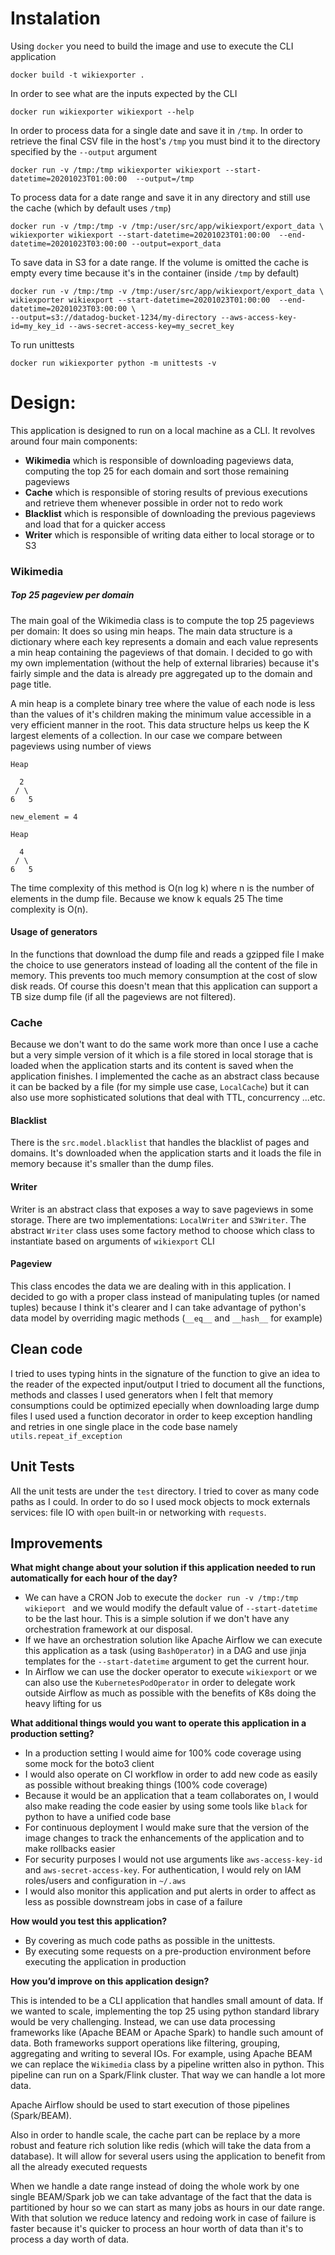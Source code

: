 # Instalation

Using `docker` you need to build the image and use to execute the CLI application

```
docker build -t wikiexporter .
```

In order to see what are the inputs expected by the CLI

```
docker run wikiexporter wikiexport --help
```

In order to process data for a single date and save it in `/tmp`.
In order to retrieve the final CSV file in the host's `/tmp` you must bind it to the directory specified by the `--output` argument

```
docker run -v /tmp:/tmp wikiexporter wikiexport --start-datetime=20201023T01:00:00  --output=/tmp
```

To process data for a date range and save it in any directory and still use the cache (which by default uses `/tmp`)

```
docker run -v /tmp:/tmp -v /tmp:/user/src/app/wikiexport/export_data \
wikiexporter wikiexport --start-datetime=20201023T01:00:00  --end-datetime=20201023T03:00:00 --output=export_data
```

To save data in S3 for a date range. If the volume is omitted the cache is empty every time because it's in the container (inside `/tmp` by default)

```
docker run -v /tmp:/tmp -v /tmp:/user/src/app/wikiexport/export_data \
wikiexporter wikiexport --start-datetime=20201023T01:00:00  --end-datetime=20201023T03:00:00 \
--output=s3://datadog-bucket-1234/my-directory --aws-access-key-id=my_key_id --aws-secret-access-key=my_secret_key
```

To run unittests

```
docker run wikiexporter python -m unittests -v
```
# Design:

This application is designed to run on a local machine as a CLI. It revolves around four main components:

* **Wikimedia** which is responsible of downloading pageviews data, computing the top 25 for each domain and sort those remaining pageviews
* **Cache** which is responsible of storing results of previous executions and retrieve them whenever possible in order not to redo work
* **Blacklist** which is responsible of downloading the previous pageviews and load that for a quicker access
* **Writer** which is responsible of writing data either to local storage or to S3


### Wikimedia


##### Top 25 pageview per domain 

The main goal of the Wikimedia class is to compute the top 25 pageviews per domain: It does so using min heaps. 
The main data structure is a dictionary where each key represents a domain and each value represents a min heap containing the pageviews of that domain.
I decided to go with my own implementation (without the help of external libraries) because it's fairly simple and the data is already pre aggregated up to the 
domain and page title. 

A min heap is a complete binary tree where the value of each node is less than the values of it's children making the minimum value accessible in a very efficient manner in the root.
This data structure helps us keep the K largest elements of a collection. In our case we compare between pageviews using number of views
```
Heap

  2
 / \
6   5

new_element = 4

Heap

  4
 / \
6   5
```

The time complexity of this method is O(n log k) where n is the number of elements in the dump file. 
Because we know k equals 25 The time complexity is O(n).


#### Usage of generators 

In the functions that download the dump file and reads a gzipped file I make the choice to use generators instead of loading all the content of the file in memory. This prevents too much memory consumption at the cost of slow disk reads.
Of course this doesn't mean that this application can support a TB size dump file (if all the pageviews are not filtered). 


### Cache

Because we don't want to do the same work more than once I use a cache but a very simple version of it which is a file stored in local storage that is loaded when the application starts and its content is saved when the application finishes.
I implemented the cache as an abstract class because it can be backed by a file (for my simple use case, `LocalCache`) but it can also use more sophisticated solutions that deal with TTL, concurrency ...etc. 


#### Blacklist

There is the `src.model.blacklist` that handles the blacklist of pages and domains. It's downloaded when the application starts and it loads the file in memory because it's smaller than the dump files.


#### Writer 

Writer is an abstract class that exposes a way to save pageviews in some storage. There are two implementations: `LocalWriter` and `S3Writer`. 
The abstract `Writer` class uses some factory method to choose which class to instantiate based on arguments of `wikiexport` CLI


#### Pageview

This class encodes the data we are dealing with in this application. I decided to go with a proper class instead of manipulating tuples (or named tuples) because I think it's clearer 
and I can take advantage of python's data model by overriding magic methods (`__eq__` and `__hash__` for example) 


## Clean code

I tried to uses typing hints in the signature of the function to give an idea to the reader of the expected input/output
I tried to document all the functions, methods and classes
I used generators when I felt that memory consumptions could be optimized epecially when downloading large dump files
I used used a function decorator in order to keep exception handling and retries in one single place in the code base namely `utils.repeat_if_exception`


## Unit Tests

All the unit tests are under the `test` directory. I tried to cover as many code paths as I could. In order to do so I used mock objects to mock 
externals services: file IO with `open` built-in or networking with `requests`.


## Improvements 


**What might change about your solution if this application needed to run automatically for each hour of the day?**

* We can have a CRON Job to execute the `docker run -v /tmp:/tmp wikieport ` and we would modify the default value of `--start-datetime` to be the last hour. This is a simple solution if we don't have any orchestration framework at our disposal.
* If we have an orchestration solution like Apache Airflow we can execute this application as a task (using `BashOperator`) in a DAG and use jinja templates for the `--start-datetime` argument to get the current hour. 
* In Airflow we can use the docker operator to execute `wikiexport` or we can also use the `KubernetesPodOperator` in order to delegate work outside Airflow as much as possible with the benefits of K8s doing the heavy lifting for us


**What additional things would you want to operate this application in a production setting?**

* In a production setting I would aime for 100% code coverage using some mock for the boto3 client
* I would also operate on CI workflow in order to add new code as easily as possible without breaking things (100% code coverage)
* Because it would be an application that a team collaborates on, I would also make reading the code easier by using some tools like `black` for python to have a unified code base
* For continuous deployment I would make sure that the version of the image changes to track the enhancements of the application and to make rollbacks easier
* For security purposes I would not use arguments like `aws-access-key-id` and `aws-secret-access-key`. For authentication, I would rely on IAM roles/users and configuration in `~/.aws` 
* I would also monitor this application and put alerts in order to affect as less as possible downstream jobs in case of a failure
  

**How would you test this application?**

* By covering as much code paths as possible in the unittests.
* By executing some requests on a pre-production environment before executing the application in production


**How you’d improve on this application design?**

This is intended to be a CLI application that handles small amount of data. If we wanted to scale, implementing the top 25 using python standard library would be very challenging. Instead, we can use 
data processing frameworks like (Apache BEAM or Apache Spark) to handle such amount of data. Both frameworks support operations like filtering, grouping, aggregating and writing to several IOs.
For example, using Apache BEAM we can replace the `Wikimedia` class by a pipeline written also in python. This pipeline can run on a Spark/Flink cluster. That way we can handle a lot more data.

Apache Airflow should be used to start execution of those pipelines (Spark/BEAM).

Also in order to handle scale, the cache part can be replace by a more robust and feature rich solution like redis (which will take the data from a database). It will allow for several users using the application to benefit from all the already executed requests

When we handle a date range instead of doing the whole work by one single BEAM/Spark job we can take advantage of the fact that the data is partitioned by hour so we can start as many jobs as hours in our date range.
With that solution we reduce latency and redoing work in case of failure is faster because it's quicker to process an hour worth of data than it's to process a day worth of data.